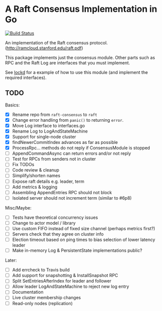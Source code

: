 # A Raft Consensus Implementation in Go

[![Build Status](https://travis-ci.org/divtxt/raft.svg?branch=master)](https://travis-ci.org/divtxt/raft)

An implementation of the Raft consensus protocol.
(<http://ramcloud.stanford.edu/raft.pdf>)

This package implements just the consensus module.
Other parts such as RPC and the Raft Log are interfaces that you must implement.

See [lockd](https://github.com/divtxt/lockd) for a example of how to use this module
(and implement the required interfaces).



## TODO


Basics:

- [x] Rename repo from `raft-consensus` to `raft`
- [x] Change error handling from `panic()` to returning `error`.
- [x] Move Log interface to interfaces.go
- [x] Rename Log to LogAndStateMachine
- [x] Support for single-node cluster
- [x] findNewerCommitIndex advances as far as possible
- [x] ProcessRpc... methods do not reply if ConsensusModule is stopped
- [ ] AppendCommandAsync can return errors and/or not reply
- [ ] Test for RPCs from senders not in cluster
- [ ] Fix TODOs
- [ ] Code review & cleanup
- [ ] Simplify/shorten names
- [ ] Expose raft details e.g. leader, term
- [ ] Add metrics & logging
- [ ] Assembling AppendEntries RPC should not block
- [ ] Isolated server should not increment term (similar to #6p8)

Misc/Maybe:

- [ ] Tests have theoretical concurrency issues
- [ ] Change to actor model / library
- [ ] Use custom FIFO instead of fixed size channel (perhaps metrics first?)
- [ ] Servers check that they agree on cluster info
- [ ] Election timeout based on ping times to bias selection of lower latency leader
- [ ] Make in-memory Log & PersistentState implementations public?

Later:

- [ ] Add errcheck to Travis build
- [ ] Add support for snapshotting & InstallSnapshot RPC
- [ ] Split SetEntriesAfterIndex for leader and follower
- [ ] Allow leader LogAndStateMachine to reject new log entry
- [ ] Documentation
- [ ] Live cluster membership changes
- [ ] Read-only nodes (replication)
